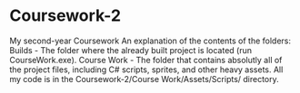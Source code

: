 # Coursework-2
My second-year Coursework
An explanation of the contents of the folders:
Builds - The folder where the already built project is located (run CourseWork.exe).
Course Work - The folder that contains absolutly all of the project files, including C# scripts, sprites, and other heavy assets.
All my code is in the Coursework-2/Course Work/Assets/Scripts/ directory.
